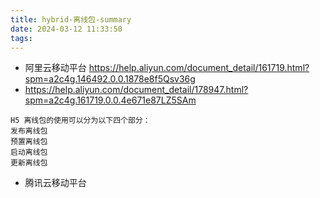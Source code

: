 ```yaml
---
title: hybrid-离线包-summary
date: 2024-03-12 11:33:50
tags:
---
```

- 阿里云移动平台
https://help.aliyun.com/document_detail/161719.html?spm=a2c4g.146492.0.0.1878e8f5Qsv36g
- https://help.aliyun.com/document_detail/178947.html?spm=a2c4g.161719.0.0.4e671e87LZ5SAm
```
H5 离线包的使用可以分为以下四个部分：
发布离线包
预置离线包
启动离线包
更新离线包
```
- 腾讯云移动平台